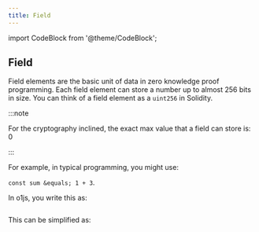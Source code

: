 ```yaml
---
title: Field
---
```


import CodeBlock from '@theme/CodeBlock';

## Field
Field elements are the basic unit of data in zero knowledge proof programming. Each field element can store a number up to almost 256 bits in size. You can think of a field element as a `uint256` in Solidity.

:::note

For the cryptography inclined, the exact max value that a field can store is: 0

:::

For example, in typical programming, you might use:

`const sum &equals; 1 + 3`.

In o1js, you write this as:

```ts file&equals;../../snippets/field/sum.ts start&equals;start_sum_1 end&equals;end_sum_1
```

This can be simplified as:

```ts file&equals;../../snippets/field/sum.ts start&equals;start_sum_2 end&equals;end_sum_2
```
